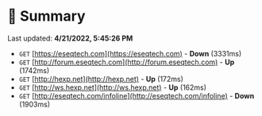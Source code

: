 # 📖 Summary
Last updated: **4/21/2022, 5:45:26 PM**

- `GET` [https://eseqtech.com](https://eseqtech.com) - **Down** (3331ms)
- `GET` [http://forum.eseqtech.com](http://forum.eseqtech.com) - **Up** (1742ms)
- `GET` [http://hexp.net](http://hexp.net) - **Up** (172ms)
- `GET` [http://ws.hexp.net](http://ws.hexp.net) - **Up** (162ms)
- `GET` [http://eseqtech.com/infoline](http://eseqtech.com/infoline) - **Down** (1903ms)
